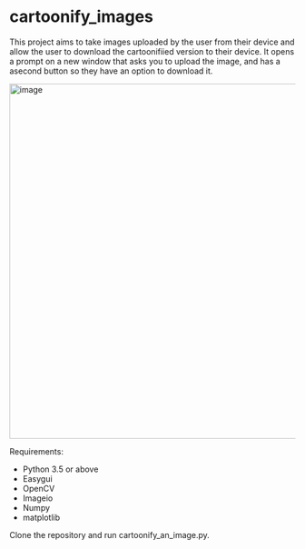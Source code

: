 # cartoonify_images
This project aims to take images uploaded by the user from their device and allow the user to download the cartoonifiied version to their device. It opens a prompt on a new window that asks you to upload the image, and has a asecond button so they have an option to download it.

<img width="625" alt="image" src="https://github.com/sziaa/cartoonify_images/assets/143029165/22a13e61-2f60-499f-bd69-a1cbf3a17080">

Requirements:
- Python 3.5 or above
- Easygui
- OpenCV
- Imageio
- Numpy
- matplotlib

Clone the repository and run cartoonify_an_image.py.
